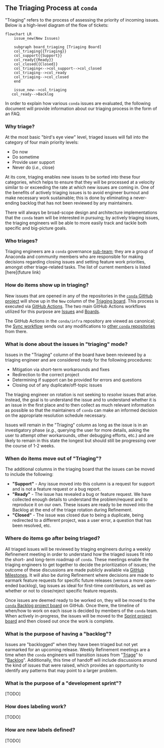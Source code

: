## The Triaging Process at `conda`

"Triaging" refers to the process of assessing the priority of incoming issues. Below is a high-level diagram of the flow of tickets:

```mermaid
flowchart LR
    issue_new(New Issues)

    subgraph board_triaging [Triaging Board]
    col_triaging{{Triaging}}
    col_support{{Support}}
    col_ready{{Ready}}
    col_closed{{Closed}}
    col_triaging<-->col_support-->col_closed
    col_triaging-->col_ready
    col_triaging-->col_closed
    end

    issue_new-->col_triaging
   col_ready-->Backlog
```

In order to explain how various `conda` issues are evaluated, the following document will provide information about our triaging process in the form of an FAQ.


### Why triage?

At the most basic "bird's eye view" level, triaged issues will fall into the category of four main priority levels:

- Do now
- Do sometime
- Provide user support
- Never do (_i.e._, close)

At its core, triaging enables new issues to be sorted into these four categories, which helps to ensure that they will be processed at a velocity similar to or exceeding the rate at which new issues are coming in. One of the benefits of actively triaging issues is to avoid engineer burnout and make necessary work sustainable; this is done by eliminating a never-ending backlog that has not been reviewed by any maintainers.

There will always be broad-scope design and architecture implementations that the `conda` team will be interested in pursuing; by actively triaging issues, the triaging engineers will be able to more easily track and tackle both specific and big-picture goals.

### Who triages?

<!-- NOTE FOR WHILE THIS PR IS IN DRAFT MODE: This section is totally a WIP, there is no official triaging engineer team yet to link to -->

Triaging engineers are a `conda` governance [sub-team](https://github.com/conda-incubator/governance#sub-teams); they are a group of Anaconda and community members who are responsible for making decisions regarding closing issues and setting feature work priorities, amongst other triage-related tasks. The list of current members is listed [here](future link)


### How do items show up in triaging?

New issues that are opened in any of the repositories in the [`conda` GitHub project](https://github.com/conda) will show up in the `New` column of the [Triaging board](https://github.com/orgs/conda/projects/4). This process is executed via [GitHub Actions](https://docs.github.com/en/actions). The two main GitHub Actions workflows utilized for this purpose are [Issues](https://github.com/conda/infra/blob/main/.github/workflows/issues.yml) and [Boards](https://github.com/conda/infra/blob/main/.github/workflows/boards.yml).

The GitHub Actions in the `conda/infra` repository are viewed as canonical; the [Sync workflow](https://github.com/conda/infra/blob/main/.github/workflows/sync.yml) sends out any modifications to [other `conda` repositories](https://github.com/conda/infra/blob/main/.github/sync.yml#L3-L17) from there.


### What is done about the issues in "triaging" mode?

Issues in the "Triaging" column of the board have been reviewed by a triaging engineer and are considered ready for the following procedures:

- Mitigation via short-term workarounds and fixes
- Redirection to the correct project
- Determining if support can be provided for errors and questions
- Closing out of any duplicate/off-topic issues

The triaging engineer on rotation is not seeking to _resolve_ issues that arise. Instead, the goal is to understand the issue and to understand whether it is an issue in the first place and to then collect as much relevant information as possible so that the maintainers of `conda` can make an informed decision on the appropriate resolution schedule necessary.

Issues will remain in the "Triaging" column as long as the issue is in an investigatory phase (_e.g._, querying the user for more details, asking the user to attempt other workarounds, other debugging efforts, etc.) and are likely to remain in this state the longest but should still be progressing over the course of 1-2 weeks.


### When do items move out of "Triaging"?

The additional columns in the triaging board that the issues can be moved to include the following:

- **"Support"** - Any issue moved into this column is a request for support and is not a feature request or a bug report.
- **"Ready"** - The issue has revealed a bug or feature request. We have collected enough details to understand the problem/request and to reproduce it on our own. These issues are ready to be moved into the Backlog at the end of the triage rotation during Refinement.
- **"Closed"** - The issue was closed due to being a duplicate, being redirected to a different project, was a user error, a question that has been resolved, etc.


### Where do items go after being triaged?

All triaged issues will be reviewed by triaging engineers during a weekly Refinement meeting in order to understand how the triaged issues fit into the short- and long-term roadmap of `conda`. These meetings enable the triaging engineers to get together to decide the prioritization of issues; the outcome of these discussions are made publicly available via [GitHub Milestones](https://github.com/conda/conda/milestones). It will also be during Refinement where decisions are made to earmark feature requests for specific future releases (versus a more open-ended backlog), tag issues as ideal for first-time contributors, as well as whether or not to close/reject specific feature requests.

Once issues are deemed ready to be worked on, they will be moved to the [`conda` Backlog project board](https://github.com/orgs/conda/projects/5) on GitHub. Once there, the timeline of when/how to work on each issue is decided by members of the `conda` team. When actively in-progress, the issues will be moved to the [Sprint project board](https://github.com/orgs/conda/projects/8) and then closed out once the work is complete.


### What is the purpose of having a "backlog"?

Issues are "backlogged" when they have been triaged but not yet earmarked for an upcoming release. Weekly Refinement meetings are a time when the `conda` engineers will transition issues from "[Triage](https://github.com/orgs/conda/projects/4)" to "[Backlog](https://github.com/orgs/conda/projects/5)". Additionally, this time of handoff will include discussions around the kind of issues that were raised, which provides an opportunity to identify any patterns that may point to a larger problem.


### What is the purpose of a "development sprint"?

[TODO]


### How does labeling work?

[TODO]


### How are new labels defined?

[TODO]
